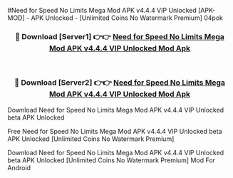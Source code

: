 #Need for Speed No Limits Mega Mod APK v4.4.4 VIP Unlocked [APK-MOD] - APK Unlocked - [Unlimited Coins No Watermark Premium] 04pok



<div align="center">

<h3>🔴 Download [Server1] 👉👉 <a href="https://momento.my/?title=Need_for_Speed_No_Limits_Mega_Mod_APK_v4.4.4_VIP_Unlocked">Need for Speed No Limits Mega Mod APK v4.4.4 VIP Unlocked Mod Apk</a></h3><br>

<h3>🔴 Download [Server2] 👉👉 <a href="https://momento.my/?title=Need_for_Speed_No_Limits_Mega_Mod_APK_v4.4.4_VIP_Unlocked">Need for Speed No Limits Mega Mod APK v4.4.4 VIP Unlocked Mod Apk</a></h3>
</div>



Download Need for Speed No Limits Mega Mod APK v4.4.4 VIP Unlocked beta APK Unlocked

Free Need for Speed No Limits Mega Mod APK v4.4.4 VIP Unlocked beta APK Unlocked [Unlimited Coins No Watermark Premium]

Download Need for Speed No Limits Mega Mod APK v4.4.4 VIP Unlocked beta APK Unlocked [Unlimited Coins No Watermark Premium] Mod For Android
